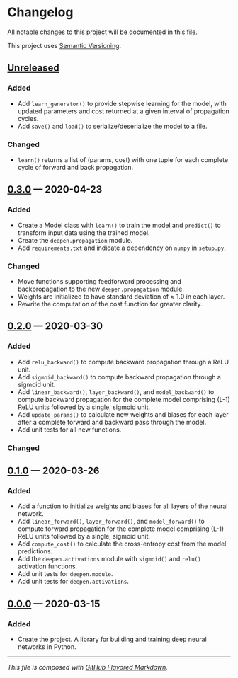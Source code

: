# Changelog
All notable changes to this project will be documented in this file.

This project uses [Semantic Versioning][sv].

## [Unreleased][new]

### Added
- Add `learn_generator()` to provide stepwise learning for the model, with
  updated parameters and cost returned at a given interval of propagation cycles.
- Add `save()` and `load()` to serialize/deserialize the model to a file.

### Changed
- `learn()` returns a list of (params, cost) with one tuple for each complete
  cycle of forward and back propagation.

## [0.3.0][0.3.0] — 2020-04-23

### Added
- Create a Model class with `learn()` to train the model and `predict()` to
  transform input data using the trained model.
- Create the `deepen.propagation` module.
- Add `requirements.txt` and indicate a dependency on `numpy` in `setup.py`.

### Changed
- Move functions supporting feedforward processing and backpropagation to the
  new `deepen.propagation` module.
- Weights are initialized to have standard deviation of ≈ 1.0 in each layer.
- Rewrite the computation of the cost function for greater clarity.

## [0.2.0][0.2.0] — 2020-03-30

### Added
- Add `relu_backward()` to compute backward propagation through a ReLU unit.
- Add `sigmoid_backward()` to compute backward propagation through a sigmoid unit.
- Add `linear_backward()`, `layer_backward()`, and `model_backward()` to compute
  backward propagation for the complete model comprising (L-1) ReLU units
  followed by a single, sigmoid unit.
- Add `update_params()` to calculate new weights and biases for each layer after
  a complete forward and backward pass through the model.
- Add unit tests for all new functions.

### Changed

## [0.1.0][0.1.0] — 2020-03-26

### Added
- Add a function to initialize weights and biases for all layers of the neural
  network.
- Add `linear_forward()`, `layer_forward()`, and `model_forward()` to compute
  forward propagation for the complete model comprising (L-1) ReLU units
  followed by a single, sigmoid unit.
- Add `compute_cost()` to calculate the cross-entropy cost from the model
  predictions.
- Add the `deepen.activations` module with `sigmoid()` and `relu()` activation
  functions.
- Add unit tests for `deepen.module`.
- Add unit tests for `deepen.activations`.

## [0.0.0][0.0.0] — 2020-03-15

### Added
- Create the project. A library for building and training deep neural networks
  in Python.

---
_This file is composed with [GitHub Flavored Markdown][gfm]._

[gfm]: https://github.github.com/gfm/
[sv]: https://semver.org

[new]: https://github.com/petejh/deepen/compare/HEAD..v0.3.0
[0.3.0]: https://github.com/petejh/deepen/releases/tag/v0.3.0
[0.2.0]: https://github.com/petejh/deepen/releases/tag/v0.2.0
[0.1.0]: https://github.com/petejh/deepen/releases/tag/v0.1.0
[0.0.0]: https://github.com/petejh/deepen/releases/tag/v0.0.0
